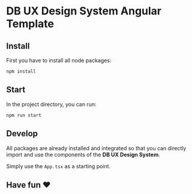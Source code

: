 # DB UX Design System Angular Template

## Install

First you have to install all node packages:

`npm install`

## Start

In the project directory, you can run:

`npm run start`

## Develop

All packages are already installed and integrated so that you can directly import and use the components of the **DB UX Design System**.

Simply use the `App.tsx` as a starting point.


## Have fun ❤️
